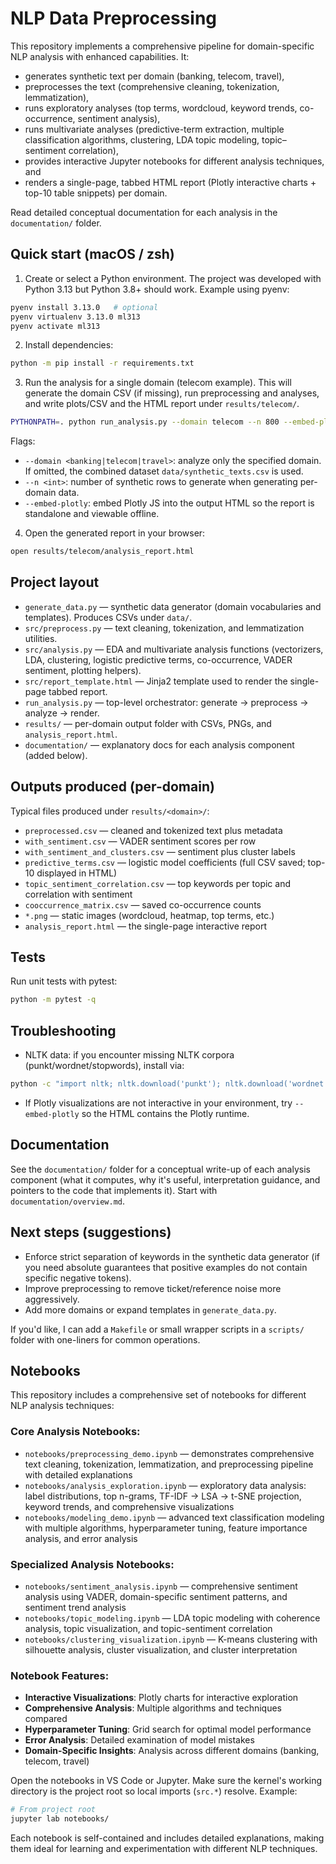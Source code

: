 # NLP Data Preprocessing

This repository implements a comprehensive pipeline for domain-specific NLP analysis with enhanced capabilities. It:

- generates synthetic text per domain (banking, telecom, travel),
- preprocesses the text (comprehensive cleaning, tokenization, lemmatization),
- runs exploratory analyses (top terms, wordcloud, keyword trends, co-occurrence, sentiment analysis),
- runs multivariate analyses (predictive-term extraction, multiple classification algorithms, clustering, LDA topic modeling, topic–sentiment correlation),
- provides interactive Jupyter notebooks for different analysis techniques, and
- renders a single-page, tabbed HTML report (Plotly interactive charts + top-10 table snippets) per domain.

Read detailed conceptual documentation for each analysis in the `documentation/` folder.

## Quick start (macOS / zsh)

1. Create or select a Python environment. The project was developed with Python 3.13 but Python 3.8+ should work. Example using pyenv:

```bash
pyenv install 3.13.0   # optional
pyenv virtualenv 3.13.0 ml313
pyenv activate ml313
```

2. Install dependencies:

```bash
python -m pip install -r requirements.txt
```

3. Run the analysis for a single domain (telecom example). This will generate the domain CSV (if missing), run preprocessing and analyses, and write plots/CSV and the HTML report under `results/telecom/`.

```bash
PYTHONPATH=. python run_analysis.py --domain telecom --n 800 --embed-plotly
```

Flags:
- `--domain <banking|telecom|travel>`: analyze only the specified domain. If omitted, the combined dataset `data/synthetic_texts.csv` is used.
- `--n <int>`: number of synthetic rows to generate when generating per-domain data.
- `--embed-plotly`: embed Plotly JS into the output HTML so the report is standalone and viewable offline.

4. Open the generated report in your browser:

```bash
open results/telecom/analysis_report.html
```

## Project layout

- `generate_data.py` — synthetic data generator (domain vocabularies and templates). Produces CSVs under `data/`.
- `src/preprocess.py` — text cleaning, tokenization, and lemmatization utilities.
- `src/analysis.py` — EDA and multivariate analysis functions (vectorizers, LDA, clustering, logistic predictive terms, co-occurrence, VADER sentiment, plotting helpers).
- `src/report_template.html` — Jinja2 template used to render the single-page tabbed report.
- `run_analysis.py` — top-level orchestrator: generate → preprocess → analyze → render.
- `results/` — per-domain output folder with CSVs, PNGs, and `analysis_report.html`.
- `documentation/` — explanatory docs for each analysis component (added below).

## Outputs produced (per-domain)

Typical files produced under `results/<domain>/`:

- `preprocessed.csv` — cleaned and tokenized text plus metadata
- `with_sentiment.csv` — VADER sentiment scores per row
- `with_sentiment_and_clusters.csv` — sentiment plus cluster labels
- `predictive_terms.csv` — logistic model coefficients (full CSV saved; top-10 displayed in HTML)
- `topic_sentiment_correlation.csv` — top keywords per topic and correlation with sentiment
- `cooccurrence_matrix.csv` — saved co-occurrence counts
- `*.png` — static images (wordcloud, heatmap, top terms, etc.)
- `analysis_report.html` — the single-page interactive report

## Tests

Run unit tests with pytest:

```bash
python -m pytest -q
```

## Troubleshooting

- NLTK data: if you encounter missing NLTK corpora (punkt/wordnet/stopwords), install via:

```bash
python -c "import nltk; nltk.download('punkt'); nltk.download('wordnet'); nltk.download('omw-1.4'); nltk.download('stopwords')"
```

- If Plotly visualizations are not interactive in your environment, try `--embed-plotly` so the HTML contains the Plotly runtime.

## Documentation

See the `documentation/` folder for a conceptual write-up of each analysis component (what it computes, why it's useful, interpretation guidance, and pointers to the code that implements it). Start with `documentation/overview.md`.

## Next steps (suggestions)

- Enforce strict separation of keywords in the synthetic data generator (if you need absolute guarantees that positive examples do not contain specific negative tokens).
- Improve preprocessing to remove ticket/reference noise more aggressively.
- Add more domains or expand templates in `generate_data.py`.

If you'd like, I can add a `Makefile` or small wrapper scripts in a `scripts/` folder with one-liners for common operations.

## Notebooks

This repository includes a comprehensive set of notebooks for different NLP analysis techniques:

### Core Analysis Notebooks:
- `notebooks/preprocessing_demo.ipynb` — demonstrates comprehensive text cleaning, tokenization, lemmatization, and preprocessing pipeline with detailed explanations
- `notebooks/analysis_exploration.ipynb` — exploratory data analysis: label distributions, top n-grams, TF-IDF → LSA → t-SNE projection, keyword trends, and comprehensive visualizations
- `notebooks/modeling_demo.ipynb` — advanced text classification modeling with multiple algorithms, hyperparameter tuning, feature importance analysis, and error analysis

### Specialized Analysis Notebooks:
- `notebooks/sentiment_analysis.ipynb` — comprehensive sentiment analysis using VADER, domain-specific sentiment patterns, and sentiment trend analysis
- `notebooks/topic_modeling.ipynb` — LDA topic modeling with coherence analysis, topic visualization, and topic-sentiment correlation
- `notebooks/clustering_visualization.ipynb` — K-means clustering with silhouette analysis, cluster visualization, and cluster interpretation

### Notebook Features:
- **Interactive Visualizations**: Plotly charts for interactive exploration
- **Comprehensive Analysis**: Multiple algorithms and techniques compared
- **Hyperparameter Tuning**: Grid search for optimal model performance
- **Error Analysis**: Detailed examination of model mistakes
- **Domain-Specific Insights**: Analysis across different domains (banking, telecom, travel)

Open the notebooks in VS Code or Jupyter. Make sure the kernel's working directory is the project root so local imports (`src.*`) resolve. Example:

```bash
# From project root
jupyter lab notebooks/
```

Each notebook is self-contained and includes detailed explanations, making them ideal for learning and experimentation with different NLP techniques.

